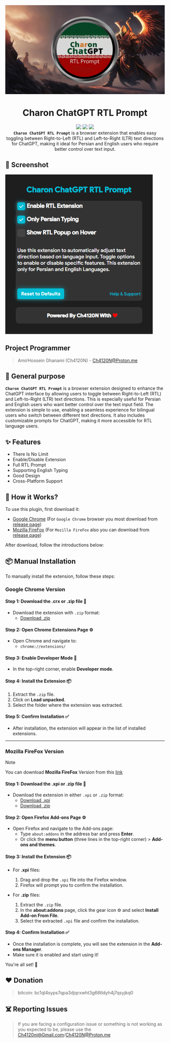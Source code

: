 <div align="center">
    <img src="./images/img.jpg" alt="Charon ChatGPT RTL Prompt"/>
    <h1>Charon ChatGPT RTL Prompt</h1>
<img src="https://img.shields.io/badge/Javascript-yellow">

<img src="https://img.shields.io/badge/Platform-All_Platforms-red">

<img src="https://img.shields.io/github/license/Ch4120N/Charon-ChatGPT-RTL-Prompt">
    <br>
    <code><strong>Charon ChatGPT RTL Prompt</strong></code> is a browser extension that enables easy toggling between Right-to-Left (RTL) and Left-to-Right (LTR) text directions for ChatGPT, making it ideal for Persian and English users who require better control over text input.
</div>

## 👀 Screenshot
<img src="./images/screenshot.png" alt="Charon ChatGPT RTL Prompt ScreenShot" />

## Project Programmer
> AmirHossein Ghanami (Ch4120N) - Ch4120N@Proton.me

## 💎 General purpose
__`Charon ChatGPT RTL Prompt`__ is a browser extension designed to enhance the ChatGPT interface by allowing users to toggle between Right-to-Left (RTL) and Left-to-Right (LTR) text directions. This is especially useful for Persian and English users who want better control over the text input field. The extension is simple to use, enabling a seamless experience for bilingual users who switch between different text directions. It also includes customizable prompts for ChatGPT, making it more accessible for RTL language users.

## ✨ Features

* There Is No Limit
* Enable/Disable Extension
* Full RTL Prompt
* Supporting English Typing
* Good Design
* Cross-Platform Support

## 📝️ How it Works?
To use this plugin, first download it:
- [Google Chrome](https://github.com/Ch4120N/Charon-ChatGPT-RTL-Prompt/releases) (For `Google Chrome` browser you most download from [release page](https://github.com/Ch4120N/Charon-ChatGPT-RTL-Prompt/releases))
- [Mozilla FireFox](https://addons.mozilla.org/en-US/firefox/addon/charon-chatgpt-rtl-prompt/) (For `Mozilla FireFox` also you can download from [release page](https://github.com/Ch4120N/Charon-ChatGPT-RTL-Prompt/releases))

After download, follow the introductions below:
<!-- Powered By Ch4120N -->

## 📦 Manual Installation

To manually install the extension, follow these steps:

### Google Chrome Version
<!-- #### Step 1: Download the .crx or .
zip file 💾 -->
#### Step 1: Download the .crx or .zip file 💾
- Download the extension with `.zip` format:
  - [Download .zip](https://github.com/Ch4120N/Charon-ChatGPT-RTL-Prompt/releases/download/v1.1.0/Charon.ChatGPT.RTL.Prompt-Chrome.v1.1.zip)

#### Step 2: Open Chrome Extensions Page ⚙️
- Open Chrome and navigate to:
  - `chrome://extensions/`
  
#### Step 3: Enable Developer Mode 🔧
- In the top-right corner, enable **Developer mode**.

#### Step 4: Install the Extension 📦

  1. Extract the `.zip` file.
  2. Click on **Load unpacked**.
  3. Select the folder where the extension was extracted.

#### Step 5: Confirm Installation ✅
- After installation, the extension will appear in the list of installed extensions.
---
### Mozilla FireFox Version
> [!NOTE]
> You can download **Mozilla FireFox** Version from this [link](https://addons.mozilla.org/en-US/firefox/addon/charon-chatgpt-rtl-prompt/)

#### Step 1: Download the .xpi or .zip file 💾
- Download the extension in either `.xpi` or `.zip` format:
  - [Download .xpi](https://github.com/Ch4120N/Charon-ChatGPT-RTL-Prompt/releases/download/v1.1.0/Charon.ChatGPT.RTL.Prompt-Firefox-Extension.v1.1.xpi)
  - [Download .zip](https://github.com/Ch4120N/Charon-ChatGPT-RTL-Prompt/releases/download/v1.1.0/Charon.ChatGPT.RTL.Prompt-Firefox.v1.1.zip)

#### Step 2: Open Firefox Add-ons Page ⚙️
- Open Firefox and navigate to the Add-ons page:
  - Type `about:addons` in the address bar and press **Enter**.
  - Or click the **menu button** (three lines in the top-right corner) > **Add-ons and themes**.

#### Step 3: Install the Extension 📦
- For **.xpi** files:
  1. Drag and drop the `.xpi` file into the Firefox window.
  2. Firefox will prompt you to confirm the installation.

- For **.zip** files:
  1. Extract the `.zip` file.
  2. In the **about:addons** page, click the gear icon ⚙️ and select **Install Add-on From File**.
  3. Select the extracted `.xpi` file and confirm the installation.

#### Step 4: Confirm Installation ✅
- Once the installation is complete, you will see the extension in the **Add-ons Manager**.
- Make sure it is enabled and start using it!

You're all set! 🚀


## ❤️ Donation
> bitcoin: bc1ql4syps7qpa3djqrxwht3g66tldyh4j7qsyjkq0

## ☠️ Reporting Issues
> If you are facing a configuration issue or something is not working as you expected to be, please use the Ch4120ni@Gmail.com/Ch4120N@Proton.me